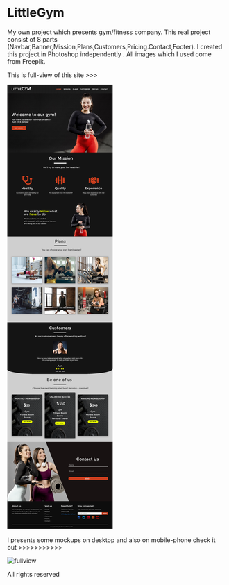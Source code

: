 # LittleGym
My own project which presents gym/fitness company. This real project consist of 8 parts (Navbar,Banner,Mission,Plans,Customers,Pricing.Contact,Footer). I created this project in Photoshop independently . All images which I used come from Freepik.

This is full-view of this site >>>

![fullview](https://raw.githubusercontent.com/frageno/LittleGym/master/littlegym-project.png)



I presents some mockups on desktop and also on mobile-phone check it out >>>>>>>>>>>

![fullview](https://raw.githubusercontent.com/frageno/LittleGym/master/images/Mockups/mockup.jpg)



All rights reserved
